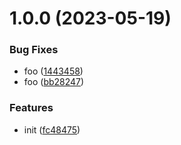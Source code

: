 # 1.0.0 (2023-05-19)


### Bug Fixes

* foo ([1443458](https://github.com/dword-design/nuxt-alias-path/commit/1443458fd43d6c8e92808b9b1fb7decb156ae594))
* foo ([bb28247](https://github.com/dword-design/nuxt-alias-path/commit/bb282470a57ecfd41dfbc640c4926b684e06ceb3))


### Features

* init ([fc48475](https://github.com/dword-design/nuxt-alias-path/commit/fc48475647f713abb985dfc43cba67dd62a52eaa))
